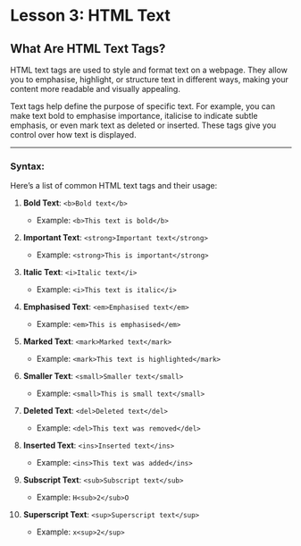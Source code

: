 # Lesson 3: HTML Text

## What Are HTML Text Tags?

HTML text tags are used to style and format text on a webpage. They allow you to emphasise, highlight, or structure text in different ways, making your content more readable and visually appealing.

Text tags help define the purpose of specific text. For example, you can make text bold to emphasise importance, italicise to indicate subtle emphasis, or even mark text as deleted or inserted. These tags give you control over how text is displayed.

---

### Syntax:

Here’s a list of common HTML text tags and their usage:

1. **Bold Text**: `<b>Bold text</b>`
   - Example: `<b>This text is bold</b>`

2. **Important Text**: `<strong>Important text</strong>`
   - Example: `<strong>This is important</strong>`

3. **Italic Text**: `<i>Italic text</i>`
   - Example: `<i>This text is italic</i>`

4. **Emphasised Text**: `<em>Emphasised text</em>`
   - Example: `<em>This is emphasised</em>`

5. **Marked Text**: `<mark>Marked text</mark>`
   - Example: `<mark>This text is highlighted</mark>`

6. **Smaller Text**: `<small>Smaller text</small>`
   - Example: `<small>This is small text</small>`

7. **Deleted Text**: `<del>Deleted text</del>`
   - Example: `<del>This text was removed</del>`

8. **Inserted Text**: `<ins>Inserted text</ins>`
   - Example: `<ins>This text was added</ins>`

9. **Subscript Text**: `<sub>Subscript text</sub>`
   - Example: `H<sub>2</sub>O`

10. **Superscript Text**: `<sup>Superscript text</sup>`
    - Example: `x<sup>2</sup>`


<!-- [Next Lesson: HTML ](../04-html-/README.md) -->